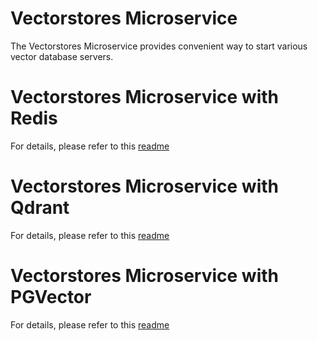 # Vectorstores Microservice

The Vectorstores Microservice provides convenient way to start various vector database servers.

# Vectorstores Microservice with Redis

For details, please refer to this [readme](langchain/redis/README.md)

# Vectorstores Microservice with Qdrant

For details, please refer to this [readme](langchain/qdrant/README.md)

# Vectorstores Microservice with PGVector

For details, please refer to this [readme](langchain/pgvector/README.md)
